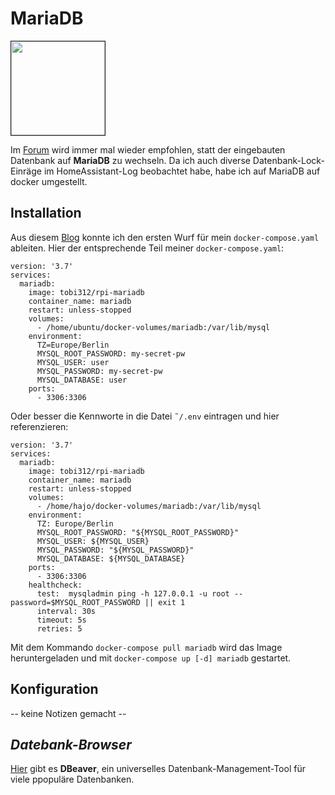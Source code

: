 # MariaDB
<img src="https://mariadb.org/wp-content/themes/twentynineteen-child/icons/logo_seal.svg" width="150" border="1">  

Im [Forum](https://community.home-assistant.io/search?q=database%20lock%20) wird immer mal wieder empfohlen, statt der eingebauten Datenbank auf **MariaDB** zu wechseln. Da ich auch diverse Datenbank-Lock-Einräge im HomeAssistant-Log beobachtet habe, habe ich auf MariaDB auf docker umgestellt.  

## Installation

Aus diesem [Blog](https://www.wouterbulten.nl/blog/tech/home-automation-setup-docker-compose/#mariadb) konnte ich den ersten Wurf für mein `docker-compose.yaml` ableiten. 
Hier der entsprechende Teil meiner `docker-compose.yaml`:  

```
version: '3.7'
services:
  mariadb:
    image: tobi312/rpi-mariadb
    container_name: mariadb
    restart: unless-stopped
    volumes:
      - /home/ubuntu/docker-volumes/mariadb:/var/lib/mysql
    environment:
      TZ=Europe/Berlin
      MYSQL_ROOT_PASSWORD: my-secret-pw
      MYSQL_USER: user
      MYSQL_PASSWORD: my-secret-pw
      MYSQL_DATABASE: user
    ports:
      - 3306:3306
````

Oder besser die Kennworte in die Datei `˜/.env` eintragen und hier referenzieren:

```
version: '3.7'
services:
  mariadb:
    image: tobi312/rpi-mariadb
    container_name: mariadb
    restart: unless-stopped
    volumes:
      - /home/hajo/docker-volumes/mariadb:/var/lib/mysql
    environment:
      TZ: Europe/Berlin
      MYSQL_ROOT_PASSWORD: "${MYSQL_ROOT_PASSWORD}"
      MYSQL_USER: ${MYSQL_USER}
      MYSQL_PASSWORD: "${MYSQL_PASSWORD}"
      MYSQL_DATABASE: ${MYSQL_DATABASE}
    ports:
      - 3306:3306
    healthcheck:
      test:  mysqladmin ping -h 127.0.0.1 -u root --password=$MYSQL_ROOT_PASSWORD || exit 1
      interval: 30s
      timeout: 5s
      retries: 5    
```

Mit dem Kommando `docker-compose pull mariadb` wird das Image heruntergeladen und mit `docker-compose up [-d] mariadb` gestartet.

## Konfiguration
-- keine Notizen gemacht --

## *Datebank-Browser*
[Hier](https://dbeaver.io/) gibt es **DBeaver**, ein universelles Datenbank-Management-Tool für viele ppopuläre Datenbanken.